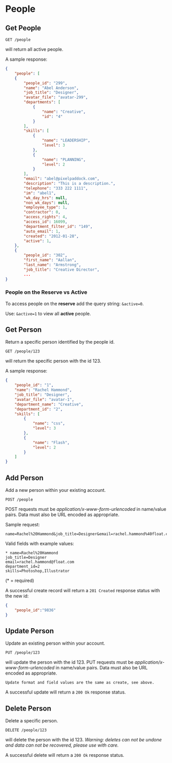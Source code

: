 People
======


Get People
----------

	GET /people
will return all active people.

    
A sample response:
```json
{
	"people": [
	{
		"people_id": "299",
		"name": "Abel Anderson",
		"job_title": "Designer",
		"avatar_file": "avatar-299",
		"departments": [
			{
				"name": "Creative",
				"id": "4"
			}
		],
		"skills": [
			{
				"name": "LEADERSHIP",
				"level": 3
			},
			{
				"name": "PLANNING",
				"level": 2
			}
		],
		"email": "abel@pixelpaddock.com",
		"description": "This is a description.",
		"telephone": "333 222 1111",
		"im": "abel1",
		"wk_day_hrs": null,
		"non_wk_days": null,
		"employee_type": 1,
		"contractor": 0,
		"access_rights": 4,
		"access_id": 16099,
		"department_filter_id": "149",
		"auto_email": 1,
		"created": "2012-01-28",
		"active": 1,
	},
	{
		"people_id": "302",
		"first_name": "Aallan",
		"last_name": "Armstrong",
		"job_title": "Creative Director",
		...
}
```

<h3>People on the Reserve vs Active</h3>

To access people on the **reserve** add the query string: `&active=0`.

Use: `&active=1` to view all **active** people.

Get Person
----------

Return a specific person identified by the people id.

	GET /people/123
will return the specific person with the id 123.
    
A sample response:

```json
{
    "people_id": "1",
    "name": "Rachel Hammond",
    "job_title": "Designer",
    "avatar_file": "avatar-1",
    "department_name": "Creative",
    "department_id": "2",
	"skills": [
		{
			"name": "css",
			"level": 3
		},
		{
			"name": "Flash",
			"level": 2
		}
	]
}
```

Add Person
----------

Add a new person within your existing account.

    POST /people
POST requests must be _application/x-www-form-urlencoded_ in name/value pairs. Data must also be URL encoded as appropriate.

Sample request:

	name=Rachel%20Hammond&job_title=Designer&email=rachel.hammond%40float.com

Valid fields with example values:

    * name=Rachel%20Hammond
    job_title=Designer
    email=rachel.hammond@float.com
    department_id=2
    skills=Photoshop,Illustrator

(* = required)

A successful create record will return a `201 Created` response status with the new id:

```json
{
	"people_id":"9836"
}
```

Update Person
-------------

Update an existing person within your account.

    PUT /people/123
will update the person with the id 123.
PUT requests must be _application/x-www-form-urlencoded_ in name/value pairs. Data must also be URL encoded as appropriate.

	Update format and field values are the same as create, see above.

A successful update will return a `200 Ok` response status.

Delete Person
-------------

Delete a specific person.

    DELETE /people/123
will delete the person with the id 123. _Warning: deletes can not be undone and data can not be recovered, please use with care._
    
A successful delete will return a `200 Ok` response status.
